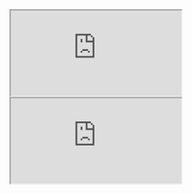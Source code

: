 <iframe src="https://pavly-gerges.github.io/pavly-gerges/lib/header.html" allowfullscreen style="./lib/styles.css" class="embedded-iframe">
</iframe>


<iframe src="https://pavly-gerges.github.io/pavly-gerges/lib/footer.html" allowfullscreen style="./lib/styles.css" class="embedded-iframe">
</iframe>

